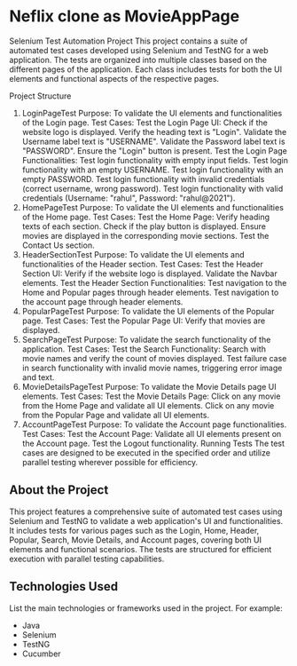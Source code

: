 # Neflix clone as MovieAppPage

Selenium Test Automation Project
This project contains a suite of automated test cases developed using Selenium and TestNG for a web application. The tests are organized into multiple classes based on the different pages of the application. Each class includes tests for both the UI elements and functional aspects of the respective pages.

Project Structure
1. LoginPageTest
Purpose: To validate the UI elements and functionalities of the Login page.
Test Cases:
Test the Login Page UI:
Check if the website logo is displayed.
Verify the heading text is "Login".
Validate the Username label text is "USERNAME".
Validate the Password label text is "PASSWORD".
Ensure the "Login" button is present.
Test the Login Page Functionalities:
Test login functionality with empty input fields.
Test login functionality with an empty USERNAME.
Test login functionality with an empty PASSWORD.
Test login functionality with invalid credentials (correct username, wrong password).
Test login functionality with valid credentials (Username: "rahul", Password: "rahul@2021").
2. HomePageTest
Purpose: To validate the UI elements and functionalities of the Home page.
Test Cases:
Test the Home Page:
Verify heading texts of each section.
Check if the play button is displayed.
Ensure movies are displayed in the corresponding movie sections.
Test the Contact Us section.
3. HeaderSectionTest
Purpose: To validate the UI elements and functionalities of the Header section.
Test Cases:
Test the Header Section UI:
Verify if the website logo is displayed.
Validate the Navbar elements.
Test the Header Section Functionalities:
Test navigation to the Home and Popular pages through header elements.
Test navigation to the account page through header elements.
4. PopularPageTest
Purpose: To validate the UI elements of the Popular page.
Test Cases:
Test the Popular Page UI:
Verify that movies are displayed.
5. SearchPageTest
Purpose: To validate the search functionality of the application.
Test Cases:
Test the Search Functionality:
Search with movie names and verify the count of movies displayed.
Test failure case in search functionality with invalid movie names, triggering error image and text.
6. MovieDetailsPageTest
Purpose: To validate the Movie Details page UI elements.
Test Cases:
Test the Movie Details Page:
Click on any movie from the Home Page and validate all UI elements.
Click on any movie from the Popular Page and validate all UI elements.
7. AccountPageTest
Purpose: To validate the Account page functionalities.
Test Cases:
Test the Account Page:
Validate all UI elements present on the Account page.
Test the Logout functionality.
Running Tests
The test cases are designed to be executed in the specified order and utilize parallel testing wherever possible for efficiency.


## About the Project

This project features a comprehensive suite of automated test cases using Selenium and TestNG to validate a web application's UI and functionalities. It includes tests for various pages such as the Login, Home, Header, Popular, Search, Movie Details, and Account pages, covering both UI elements and functional scenarios. The tests are structured for efficient execution with parallel testing capabilities.

## Technologies Used

List the main technologies or frameworks used in the project. For example:
- Java
- Selenium
- TestNG
- Cucumber

